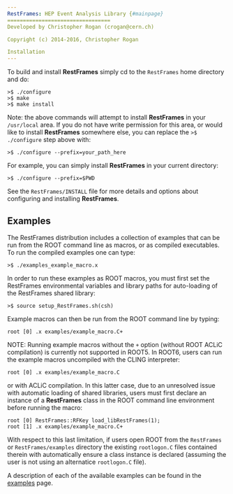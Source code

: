 ```yaml
---
RestFrames: HEP Event Analysis Library {#mainpage}
=================================
Developed by Christopher Rogan (crogan@cern.ch)

Copyright (c) 2014-2016, Christopher Rogan

Installation 
---
```


To build and install **RestFrames** simply cd to the `RestFrames` home
directory and do:

	>$ ./configure
	>$ make
	>$ make install

Note: the above commands will attempt to install **RestFrames** in
your `/usr/local` area. If you do not have write permission for this
area, or would like to install **RestFrames** somewhere else, you can
replace the `>$ ./configure` step above with:

	>$ ./configure --prefix=your_path_here

For example, you can simply install **RestFrames** in your current
directory:

	>$ ./configure --prefix=$PWD

See the `RestFrames/INSTALL` file for more details and options about configuring
and installing **RestFrames**.

Examples 
---

The RestFrames distribution includes a collection of examples
that can be run from the ROOT command line as macros, or as compiled
executables. To run the compiled examples one can type:

    >$ ./examples_example_macro.x

In order to run these examples as ROOT macros, you must first set the RestFrames environmental
variables and library paths for auto-loading of the RestFrames shared library:

    >$ source setup_RestFrames.sh(csh)

Example macros can then be run from the ROOT command line by typing:

    root [0] .x examples/example_macro.C+

NOTE: Running example macros without the `+` option (without ROOT
ACLiC compilation) is currently not supported in ROOT5. In ROOT6,
users can run the example macros uncompiled with the CLING
interpreter:

    root [0] .x examples/example_macro.C

or with ACLiC compilation. In this latter case, due to an unresolved
issue with automatic loading of shared libraries, users must first
declare an instance of a **RestFrames** class in the ROOT command line
environment before running the macro:

	root [0] RestFrames::RFKey load_libRestFrames(1);
    root [1] .x examples/example_macro.C+

With respect to this last limitation, if users open ROOT from the
`RestFrames` or `RestFrames/examples` directory the existing
`rootlogon.C` files contained therein with automatically ensure a
class instance is declared (assuming the user is not using an
alternatice `rootlogon.C` file).

A description of each of the available examples can be found in
the [examples](/examples/) page.
